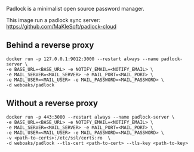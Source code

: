 Padlock is a minimalist open source password manager.

This image run a padlock sync server: https://github.com/MaKleSoft/padlock-cloud

## Behind a reverse proxy

```
docker run -p 127.0.0.1:9012:3000 --restart always --name padlock-server \
-e BASE_URL=<BASE_URL> -e NOTIFY_EMAIL=<NOTIFY_EMAIL> \
-e MAIL_SERVER=<MAIL_SERVER> -e MAIL_PORT=<MAIL_PORT> \
-e MAIL_USER=<MAIL_USER> -e MAIL_PASSWORD=<MAIL_PASSWORD> \
-d weboaks/padlock
```

## Without a reverse proxy

```
docker run -p 443:3000 --restart always --name padlock-server \
-e BASE_URL=<BASE_URL> -e NOTIFY_EMAIL=<NOTIFY_EMAIL> \
-e MAIL_SERVER=<MAIL_SERVER> -e MAIL_PORT=<MAIL_PORT> \
-e MAIL_USER=<MAIL_USER> -e MAIL_PASSWORD=<MAIL_PASSWORD> \
-v <path-to-certs>:/etc/ssl/certs:ro  \
-d weboaks/padlock --tls-cert <path-to-cert> --tls-key <path-to-key>
```
